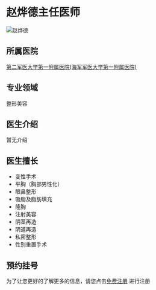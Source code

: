 # 赵烨德主任医师

![赵烨德](http://admin.zhijian114.com/profile/upload/doctor/dc134a20f113ea949adbb560f96b5dee.jpg)

## 所属医院
[第二军医大学第一附属医院(海军军医大学第一附属医院)](/hospital/6595.html)

## 专业领域
整形美容

## 医生介绍
暂无介绍

## 医生擅长
- 变性手术
- 平胸（胸部男性化）
- 眼鼻整形
- 吸脂及脂肪填充
- 隆胸
- 注射美容
- 阴茎再造
- 阴道再造
- 私密整形
- 性别重置手术

## 预约挂号
为了让您更好的了解更多的信息，请您点击[免费注册](http://www.zhijian114.com/login/) 进行注册